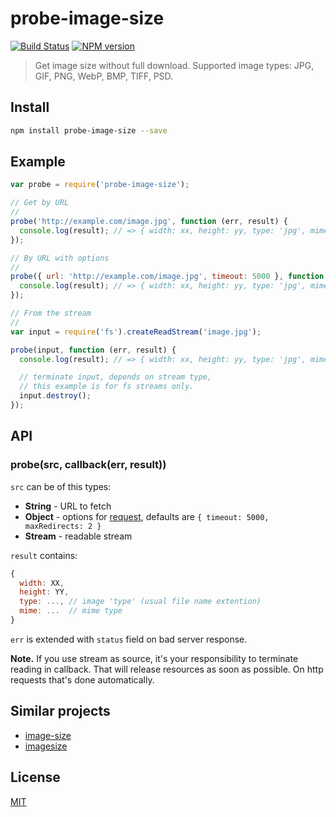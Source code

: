 probe-image-size
================

[![Build Status](https://img.shields.io/travis/nodeca/probe-image-size/master.svg?style=flat)](https://travis-ci.org/nodeca/probe-image-size)
[![NPM version](https://img.shields.io/npm/v/probe-image-size.svg?style=flat)](https://www.npmjs.org/package/probe-image-size)

> Get image size without full download. Supported image types:
> JPG, GIF, PNG, WebP, BMP, TIFF, PSD.


Install
-------

```bash
npm install probe-image-size --save
```

Example
-------

```js
var probe = require('probe-image-size');

// Get by URL
//
probe('http://example.com/image.jpg', function (err, result) {
  console.log(result); // => { width: xx, height: yy, type: 'jpg', mime: 'image/jpeg' }
});

// By URL with options
//
probe({ url: 'http://example.com/image.jpg', timeout: 5000 }, function (err, result) {
  console.log(result); // => { width: xx, height: yy, type: 'jpg', mime: 'image/jpeg' }
});

// From the stream
//
var input = require('fs').createReadStream('image.jpg');

probe(input, function (err, result) {
  console.log(result); // => { width: xx, height: yy, type: 'jpg', mime: 'image/jpg' }

  // terminate input, depends on stream type,
  // this example is for fs streams only.
  input.destroy();
});
```


API
---

### probe(src, callback(err, result))

`src` can be of this types:

- __String__ - URL to fetch
- __Object__ - options for [request](https://github.com/request/request),
  defaults are `{ timeout: 5000, maxRedirects: 2 }`
- __Stream__ - readable stream

`result` contains:

```js
{
  width: XX,
  height: YY,
  type: ..., // image 'type' (usual file name extention)
  mime: ...  // mime type
}
```

`err` is extended with `status` field on bad server response.

__Note.__ If you use stream as source, it's your responsibility to terminate
reading in callback. That will release resources as soon as possible. On
http requests that's done automatically.


Similar projects
----------------

- [image-size](https://github.com/netroy/image-size)
- [imagesize](https://github.com/arnaud-lb/imagesize.js)


License
-------

[MIT](https://raw.github.com/nodeca/probe-image-size/master/LICENSE)
